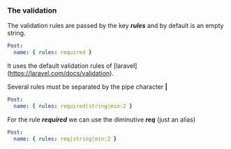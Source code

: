 ### The validation

The validation rules are passed by the key ***rules*** and by default is an empty string.

```yaml
Post:
  name: { rules: required }
```

It uses the default validation rules of [laravel] (https://laravel.com/docs/validation).

Several rules must be separated by the pipe character **|**

```yaml
Post:
  name: { rules: required|string|min:2 }
```

For the rule ***required*** we can use the diminutive ***req*** (just an alias)

```yaml
Post:
  name: { rules: req|string|min:2 }
```


